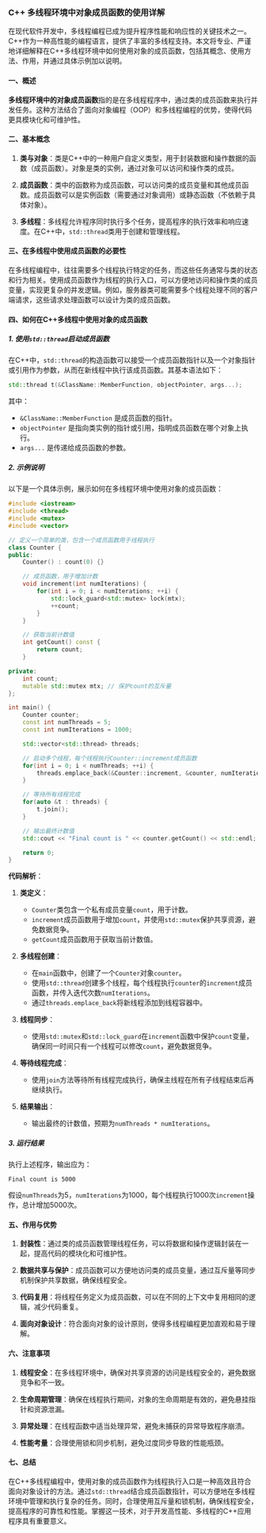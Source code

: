 ### C++ 多线程环境中对象成员函数的使用详解

在现代软件开发中，多线程编程已成为提升程序性能和响应性的关键技术之一。C++作为一种高性能的编程语言，提供了丰富的多线程支持。本文将专业、严谨地详细解释在C++多线程环境中如何使用对象的成员函数，包括其概念、使用方法、作用，并通过具体示例加以说明。

#### 一、概述

**多线程环境中的对象成员函数**指的是在多线程程序中，通过类的成员函数来执行并发任务。这种方法结合了面向对象编程（OOP）和多线程编程的优势，使得代码更具模块化和可维护性。

#### 二、基本概念

1. **类与对象**：类是C++中的一种用户自定义类型，用于封装数据和操作数据的函数（成员函数）。对象是类的实例，通过对象可以访问和操作类的成员。

2. **成员函数**：类中的函数称为成员函数，可以访问类的成员变量和其他成员函数。成员函数可以是实例函数（需要通过对象调用）或静态函数（不依赖于具体对象）。

3. **多线程**：多线程允许程序同时执行多个任务，提高程序的执行效率和响应速度。在C++中，`std::thread`类用于创建和管理线程。

#### 三、在多线程中使用成员函数的必要性

在多线程编程中，往往需要多个线程执行特定的任务，而这些任务通常与类的状态和行为相关。使用成员函数作为线程的执行入口，可以方便地访问和操作类的成员变量，实现更复杂的并发逻辑。例如，服务器类可能需要多个线程处理不同的客户端请求，这些请求处理函数可以设计为类的成员函数。

#### 四、如何在C++多线程中使用对象的成员函数

##### 1. 使用`std::thread`启动成员函数

在C++中，`std::thread`的构造函数可以接受一个成员函数指针以及一个对象指针或引用作为参数，从而在新线程中执行该成员函数。其基本语法如下：

```cpp
std::thread t(&ClassName::MemberFunction, objectPointer, args...);
```

其中：
- `&ClassName::MemberFunction` 是成员函数的指针。
- `objectPointer` 是指向类实例的指针或引用，指明成员函数在哪个对象上执行。
- `args...` 是传递给成员函数的参数。

##### 2. 示例说明

以下是一个具体示例，展示如何在多线程环境中使用对象的成员函数：

```cpp
#include <iostream>
#include <thread>
#include <mutex>
#include <vector>

// 定义一个简单的类，包含一个成员函数用于线程执行
class Counter {
public:
    Counter() : count(0) {}

    // 成员函数，用于增加计数
    void increment(int numIterations) {
        for(int i = 0; i < numIterations; ++i) {
            std::lock_guard<std::mutex> lock(mtx);
            ++count;
        }
    }

    // 获取当前计数值
    int getCount() const {
        return count;
    }

private:
    int count;
    mutable std::mutex mtx; // 保护count的互斥量
};

int main() {
    Counter counter;
    const int numThreads = 5;
    const int numIterations = 1000;

    std::vector<std::thread> threads;

    // 启动多个线程，每个线程执行Counter::increment成员函数
    for(int i = 0; i < numThreads; ++i) {
        threads.emplace_back(&Counter::increment, &counter, numIterations);
    }

    // 等待所有线程完成
    for(auto &t : threads) {
        t.join();
    }

    // 输出最终计数值
    std::cout << "Final count is " << counter.getCount() << std::endl;

    return 0;
}
```

**代码解析**：

1. **类定义**：
    - `Counter`类包含一个私有成员变量`count`，用于计数。
    - `increment`成员函数用于增加`count`，并使用`std::mutex`保护共享资源，避免数据竞争。
    - `getCount`成员函数用于获取当前计数值。

2. **多线程创建**：
    - 在`main`函数中，创建了一个`Counter`对象`counter`。
    - 使用`std::thread`创建多个线程，每个线程执行`counter`的`increment`成员函数，并传入迭代次数`numIterations`。
    - 通过`threads.emplace_back`将新线程添加到线程容器中。

3. **线程同步**：
    - 使用`std::mutex`和`std::lock_guard`在`increment`函数中保护`count`变量，确保同一时间只有一个线程可以修改`count`，避免数据竞争。

4. **等待线程完成**：
    - 使用`join`方法等待所有线程完成执行，确保主线程在所有子线程结束后再继续执行。

5. **结果输出**：
    - 输出最终的计数值，预期为`numThreads * numIterations`。

##### 3. 运行结果

执行上述程序，输出应为：

```
Final count is 5000
```

假设`numThreads`为5，`numIterations`为1000，每个线程执行1000次`increment`操作，总计增加5000次。

#### 五、作用与优势

1. **封装性**：通过类的成员函数管理线程任务，可以将数据和操作逻辑封装在一起，提高代码的模块化和可维护性。

2. **数据共享与保护**：成员函数可以方便地访问类的成员变量，通过互斥量等同步机制保护共享数据，确保线程安全。

3. **代码复用**：将线程任务定义为成员函数，可以在不同的上下文中复用相同的逻辑，减少代码重复。

4. **面向对象设计**：符合面向对象的设计原则，使得多线程编程更加直观和易于理解。

#### 六、注意事项

1. **线程安全**：在多线程环境中，确保对共享资源的访问是线程安全的，避免数据竞争和不一致。

2. **生命周期管理**：确保在线程执行期间，对象的生命周期是有效的，避免悬挂指针和资源泄漏。

3. **异常处理**：在线程函数中适当处理异常，避免未捕获的异常导致程序崩溃。

4. **性能考量**：合理使用锁和同步机制，避免过度同步导致的性能瓶颈。

#### 七、总结

在C++多线程编程中，使用对象的成员函数作为线程执行入口是一种高效且符合面向对象设计的方法。通过`std::thread`结合成员函数指针，可以方便地在多线程环境中管理和执行复杂的任务。同时，合理使用互斥量和锁机制，确保线程安全，提高程序的可靠性和性能。掌握这一技术，对于开发高性能、多线程的C++应用程序具有重要意义。